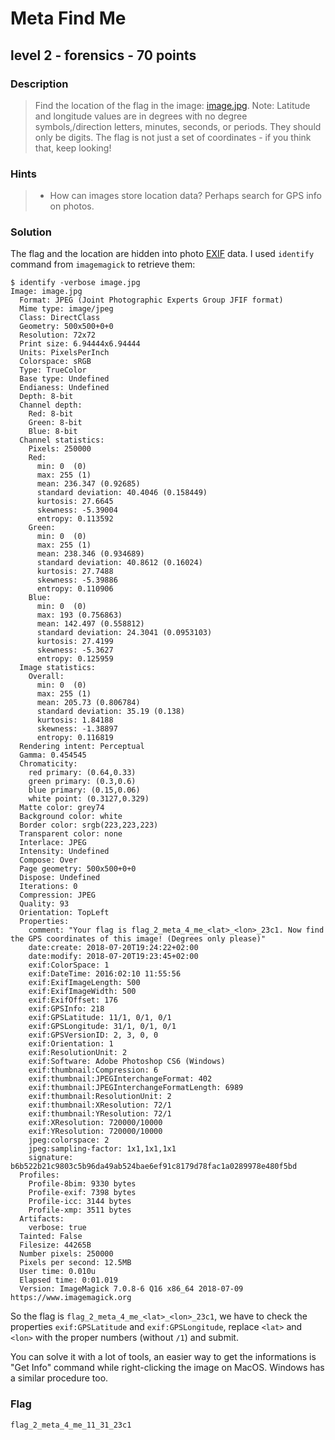 # Meta Find Me
## level 2 - forensics - 70 points

### Description
> Find the location of the flag in the image: [image.jpg](./data/image.jpg). Note: Latitude and longitude values are in degrees with no degree symbols,/direction letters, minutes, seconds, or periods. They should only be digits. The flag is not just a set of coordinates - if you think that, keep looking!

### Hints
> * How can images store location data? Perhaps search for GPS info on photos.

### Solution

The flag and the location are hidden into photo [EXIF](https://it.wikipedia.org/wiki/Exchangeable_image_file_format) data. I used `identify` command from `imagemagick` to retrieve them:

```
$ identify -verbose image.jpg
Image: image.jpg
  Format: JPEG (Joint Photographic Experts Group JFIF format)
  Mime type: image/jpeg
  Class: DirectClass
  Geometry: 500x500+0+0
  Resolution: 72x72
  Print size: 6.94444x6.94444
  Units: PixelsPerInch
  Colorspace: sRGB
  Type: TrueColor
  Base type: Undefined
  Endianess: Undefined
  Depth: 8-bit
  Channel depth:
    Red: 8-bit
    Green: 8-bit
    Blue: 8-bit
  Channel statistics:
    Pixels: 250000
    Red:
      min: 0  (0)
      max: 255 (1)
      mean: 236.347 (0.92685)
      standard deviation: 40.4046 (0.158449)
      kurtosis: 27.6645
      skewness: -5.39004
      entropy: 0.113592
    Green:
      min: 0  (0)
      max: 255 (1)
      mean: 238.346 (0.934689)
      standard deviation: 40.8612 (0.16024)
      kurtosis: 27.7488
      skewness: -5.39886
      entropy: 0.110906
    Blue:
      min: 0  (0)
      max: 193 (0.756863)
      mean: 142.497 (0.558812)
      standard deviation: 24.3041 (0.0953103)
      kurtosis: 27.4199
      skewness: -5.3627
      entropy: 0.125959
  Image statistics:
    Overall:
      min: 0  (0)
      max: 255 (1)
      mean: 205.73 (0.806784)
      standard deviation: 35.19 (0.138)
      kurtosis: 1.84188
      skewness: -1.38897
      entropy: 0.116819
  Rendering intent: Perceptual
  Gamma: 0.454545
  Chromaticity:
    red primary: (0.64,0.33)
    green primary: (0.3,0.6)
    blue primary: (0.15,0.06)
    white point: (0.3127,0.329)
  Matte color: grey74
  Background color: white
  Border color: srgb(223,223,223)
  Transparent color: none
  Interlace: JPEG
  Intensity: Undefined
  Compose: Over
  Page geometry: 500x500+0+0
  Dispose: Undefined
  Iterations: 0
  Compression: JPEG
  Quality: 93
  Orientation: TopLeft
  Properties:
    comment: "Your flag is flag_2_meta_4_me_<lat>_<lon>_23c1. Now find the GPS coordinates of this image! (Degrees only please)"
    date:create: 2018-07-20T19:24:22+02:00
    date:modify: 2018-07-20T19:23:45+02:00
    exif:ColorSpace: 1
    exif:DateTime: 2016:02:10 11:55:56
    exif:ExifImageLength: 500
    exif:ExifImageWidth: 500
    exif:ExifOffset: 176
    exif:GPSInfo: 218
    exif:GPSLatitude: 11/1, 0/1, 0/1
    exif:GPSLongitude: 31/1, 0/1, 0/1
    exif:GPSVersionID: 2, 3, 0, 0
    exif:Orientation: 1
    exif:ResolutionUnit: 2
    exif:Software: Adobe Photoshop CS6 (Windows)
    exif:thumbnail:Compression: 6
    exif:thumbnail:JPEGInterchangeFormat: 402
    exif:thumbnail:JPEGInterchangeFormatLength: 6989
    exif:thumbnail:ResolutionUnit: 2
    exif:thumbnail:XResolution: 72/1
    exif:thumbnail:YResolution: 72/1
    exif:XResolution: 720000/10000
    exif:YResolution: 720000/10000
    jpeg:colorspace: 2
    jpeg:sampling-factor: 1x1,1x1,1x1
    signature: b6b522b21c9803c5b96da49ab524bae6ef91c8179d78fac1a0289978e480f5bd
  Profiles:
    Profile-8bim: 9330 bytes
    Profile-exif: 7398 bytes
    Profile-icc: 3144 bytes
    Profile-xmp: 3511 bytes
  Artifacts:
    verbose: true
  Tainted: False
  Filesize: 44265B
  Number pixels: 250000
  Pixels per second: 12.5MB
  User time: 0.010u
  Elapsed time: 0:01.019
  Version: ImageMagick 7.0.8-6 Q16 x86_64 2018-07-09 https://www.imagemagick.org
```

So the flag is `flag_2_meta_4_me_<lat>_<lon>_23c1`, we have to check the properties `exif:GPSLatitude` and `exif:GPSLongitude`, replace `<lat>` and `<lon>` with the proper numbers (without `/1`) and submit.

You can solve it with a lot of tools, an easier way to get the informations is "Get Info" command while right-clicking the image on MacOS. Windows has a similar procedure too.

### Flag
```
flag_2_meta_4_me_11_31_23c1
```